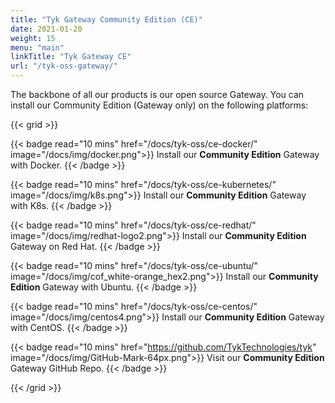 ```yaml
---
title: "Tyk Gateway Community Edition (CE)"
date: 2021-01-20
weight: 15
menu: "main"
linkTitle: "Tyk Gateway CE" 
url: "/tyk-oss-gateway/"
---
```

The backbone of all our products is our open source Gateway. You can install our Community Edition (Gateway only) on the following platforms:

{{< grid >}}

{{< badge read="10 mins" href="/docs/tyk-oss/ce-docker/" image="/docs/img/docker.png">}}
Install our **Community Edition** Gateway with Docker. 
{{< /badge >}}

{{< badge read="10 mins" href="/docs/tyk-oss/ce-kubernetes/" image="/docs/img/k8s.png">}}
Install our **Community Edition** Gateway with K8s. 
{{< /badge >}}

{{< badge read="10 mins" href="/docs/tyk-oss/ce-redhat/" image="/docs/img/redhat-logo2.png">}}
Install our **Community Edition** Gateway on Red Hat. 
{{< /badge >}}


{{< badge read="10 mins" href="/docs/tyk-oss/ce-ubuntu/" image="/docs/img/cof_white-orange_hex2.png">}}
Install our **Community Edition** Gateway with Ubuntu. 
{{< /badge >}}

{{< badge read="10 mins" href="/docs/tyk-oss/ce-centos/" image="/docs/img/centos4.png">}}
Install our **Community Edition** Gateway with CentOS. 
{{< /badge >}}

{{< badge read="10 mins" href="https://github.com/TykTechnologies/tyk" image="/docs/img/GitHub-Mark-64px.png">}}
Visit our **Community Edition** Gateway GitHub Repo. 
{{< /badge >}}

{{< /grid >}}